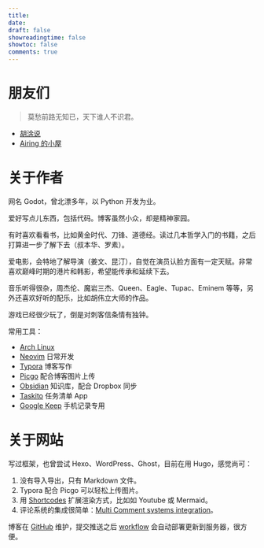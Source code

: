 ```yaml
---
title:
date:
draft: false
showreadingtime: false
showtoc: false
comments: true
---
```


# 朋友们

> 莫愁前路无知已，天下谁人不识君。

- [胡涂说](https://hutusi.com/)
- [Airing 的小屋](https://me.ursb.me)

# 关于作者

网名 Godot，曾北漂多年，以 Python 开发为业。

爱好写点儿东西，包括代码。博客虽然小众，却是精神家园。

有时喜欢看看书，比如黄金时代、刀锋、道德经。读过几本哲学入门的书籍，之后打算进一步了解下去（叔本华、罗素）。

爱电影，会特地了解导演（姜文、昆汀），自觉在演员认脸方面有一定天赋。非常喜欢巅峰时期的港片和韩影，希望能传承和延续下去。

音乐听得很杂，周杰伦、魔岩三杰、Queen、Eagle、Tupac、Eminem 等等，另外还喜欢好听的配乐，比如胡伟立大师的作品。

游戏已经很少玩了，倒是对刺客信条情有独钟。

常用工具：

- [Arch Linux](https://archlinux.org/)
- [Neovim](https://neovim.io/) 日常开发
- [Typora](https://typora.io/) 博客写作
- [Picgo](https://picgo.github.io/PicGo-Doc/en/guide/#picgo-is-here) 配合博客图片上传
- [Obsidian](https://obsidian.md/) 知识库，配合 Dropbox 同步
- [Taskito](https://taskito.io/) 任务清单 App
- [Google Keep](https://keep.google.com/) 手机记录专用

# 关于网站

写过框架，也曾尝试 Hexo、WordPress、Ghost，目前在用 Hugo，感觉尚可：

1. 没有导入导出，只有 Markdown 文件。
1. Typora 配合 Picgo 可以轻松上传图片。
1. 用 [Shortcodes](https://gohugo.io/content-management/shortcodes/) 扩展渲染方式，比如如 Youtube 或 Mermaid。
1. 评论系统的集成很简单：[Multi Comment systems integration](https://gohugo.io/content-management/comments/#alternatives)。

博客在 [GitHub](https://github.com/iamgodot/godot-blog) 维护，提交推送之后 [workflow](https://github.com/iamgodot/godot-blog/blob/master/.github/workflows/update.yml) 会自动部署更新到服务器，很方便。
